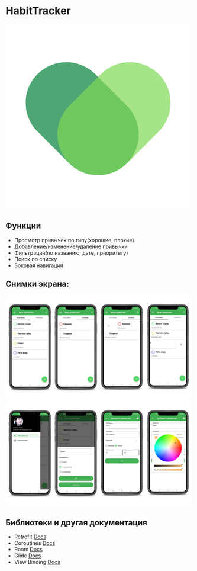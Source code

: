 # HabitTracker
![](https://github.com/Zellka/HabitTracker/blob/master/image/ic_app.png)

## Функции
* Просмотр привычек по типу(хорошие, плохие)
* Добавление/изменение/удаление привычки
* Фильтрация(по названию, дате, приоритету)
* Поиск по списку
* Боковая навигация

## Снимки экрана:
![](https://github.com/Zellka/HabitTracker/blob/master/image/app_1.png)
![](https://github.com/Zellka/HabitTracker/blob/master/image/app_2.png)

## Библиотеки и другая документация
* Retrofit [Docs](https://square.github.io/retrofit/)
* Coroutines [Docs](https://kotlinlang.org/docs/coroutines-overview.html)
* Room [Docs](https://developer.android.google.cn/reference/androidx/room/Room)
* Glide [Docs](https://github.com/bumptech/glide)
* View Binding [Docs](https://developer.android.com/topic/libraries/view-binding)
